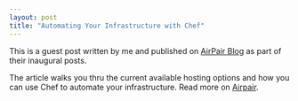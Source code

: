 ```yaml
---
layout: post
title: "Automating Your Infrastructure with Chef"
---
```


This is a guest post written by me and published on [AirPair Blog](http://www.airpair.com/blog) as part of their inaugural posts. 

The article walks you thru the current available hosting options and how you can use Chef to automate your infrastructure. Read more on [Airpair](http://www.airpair.com/devops/devops-tools).
